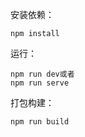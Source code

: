 安装依赖：

```
npm install
```

运行：

```
npm run dev或者
npm run serve
```

打包构建：

```
npm run build
```

